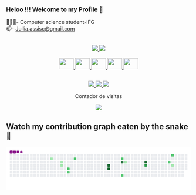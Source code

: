 ### Heloo !!! Welcome to my Profile 👋

👩🏻‍💻- Computer science student-IFG   
📫- Jullia.assisc@gmail.com

##
<a href="https://github.com/JLCostaa">
<div style="display: inline_block" align ="center">
<img height="180em" src="https://github-readme-stats.vercel.app/api?username=JLCostaa&theme=dracula" />
<img height="180em" src="https://github-readme-stats.vercel.app/api/top-langs/?username=JLCostaa&layout=compact&theme=dracula" />
</div>


<div style="display: inline_block" align="center"></br>
  <img height="30" width="40" src="https://icongr.am/devicon/c-original.svg?size=128&color=currentColor" />
  <img height="30" width="40" src="https://icongr.am/devicon/java-original.svg?size=128&color=currentColor" />
  <img height="30" width="40" src="https://icongr.am/devicon/javascript-original.svg?size=128&color=currentColor" />
  <img height="30" width="40" src="https://icongr.am/devicon/python-original.svg?size=128&color=currentColor" />
  <img height="30" width="40" src="https://icongr.am/devicon/cplusplus-original.svg?size=128&color=currentColor" />         
</div>
  
  ## 
  
<!-- [<img src="https://img.shields.io/badge/instagram-%231DA1F2.svg?&style=for-the-badge&logo=instagram&logoColor=white" />](https://instagram.com/Jullia.Assisc) [<img src="https://img.shields.io/badge/tiktok-%230077B5.svg?&style=for-the-badge&logo=tiktok&logoColor=white" />](https://www.tiktok.com/in/@Jullia_assisc/) [<img src = "https://img.shields.io/badge/instagram-%23E4405F.svg?&style=for-the-badge&logo=instagram&logoColor=white">](https://www.instagram.com/marcos.paulo.r/) [<img src = "https://img.shields.io/badge/Gmail-%231877F2.svg?&style=for-the-badge&logo=Gmail&logoColor=white">](https://www.Gmail.com/jullia.assisc@gmail.com) -->
  
  <div style="display: inline_block" align ="center">
 
  <a href="https://www.instagram.com/Jullia.Assisc">
    <img src="https://img.shields.io/badge/instagram-%23E4405F.svg?&style=for-the-badge&logo=instagram&logoColor=white" />
  </a>
  <a href="https://www.tiktok.com/Jullia_assisc/">
    <img src="https://img.shields.io/badge/tiktok-%231877F2.svg?&style=for-the-badge&logo=tiktok&logoColor=white" />
  </a>
   <a href="https://www.Gmail.com/jullia.assisc@gmail.com">
    <img src="https://img.shields.io/badge/Gmail-%23E4405F.svg?&style=for-the-badge&logo=Gmail&logoColor=white" />
  </a>

</div>

<p align="center"> Contador de visitas </p>
<p align="center">   <img alingn="center" src="https://profile-counter.glitch.me/JLCostaa/count.svg" /></p>


## Watch my contribution graph eaten by the snake🐍
![snake gif](https://github.com/JLCostaa/JLCostaa/blob/output/github-contribution-grid-snake.gif)

 
</div>



